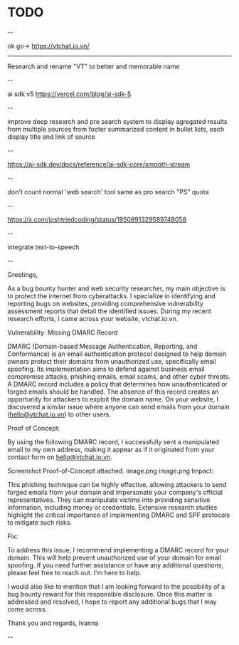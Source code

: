 # TODO

--

ok go-> https://vtchat.io.vn/

---

Research and rename "VT" to better and memorable name

--

ai sdk v5 https://vercel.com/blog/ai-sdk-5


--

improve deep research and pro search system to display agregated results from multiple sources from footer summarized content in bullet lists, each display title and link of source

--

https://ai-sdk.dev/docs/reference/ai-sdk-core/smooth-stream

--

don't count normal 'web search' tool same as pro search "PS" quota

--

https://x.com/joshtriedcoding/status/1950891329589748058

--

integrate text-to-speech

--

Greetings,

As a bug bounty hunter and web security researcher, my main objective is to protect the internet from cyberattacks. I specialize in identifying and reporting bugs on websites, providing comprehensive vulnerability assessment reports that detail the identified issues. During my recent research efforts, I came across your website, vtchat.io.vn.

Vulnerability: Missing DMARC Record

DMARC (Domain-based Message Authentication, Reporting, and Conformance) is an email authentication protocol designed to help domain owners protect their domains from unauthorized use, specifically email spoofing. Its implementation aims to defend against business email compromise attacks, phishing emails, email scams, and other cyber threats. A DMARC record includes a policy that determines how unauthenticated or forged emails should be handled. The absence of this record creates an opportunity for attackers to exploit the domain name. On your website, I discovered a similar issue where anyone can send emails from your domain (hello@vtchat.io.vn) to other users.

Proof of Concept:

By using the following DMARC record, I successfully sent a manipulated email to my own address, making it appear as if it originated from your contact form on hello@vtchat.io.vn.

Screenshot Proof-of-Concept attached.
image.png
image.png
Impact:

This phishing technique can be highly effective, allowing attackers to send forged emails from your domain and impersonate your company's official representatives. They can manipulate victims into providing sensitive information, including money or credentials. Extensive research studies highlight the critical importance of implementing DMARC and SPF protocols to mitigate such risks.

Fix:

To address this issue, I recommend implementing a DMARC record for your domain. This will help prevent unauthorized use of your domain for email spoofing. If you need further assistance or have any additional questions, please feel free to reach out. I'm here to help.

I would also like to mention that I am looking forward to the possibility of a bug bounty reward for this responsible disclosure. Once this matter is addressed and resolved, I hope to report any additional bugs that I may come across.

Thank you and regards,
Ivanna

--
